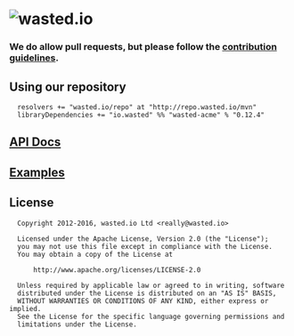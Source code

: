 ![wasted.io](http://wasted.io/images/soon/wasted.png)
=======

### We do allow pull requests, but please follow the [contribution guidelines](https://github.com/wasted/scala-acme/blob/master/CONTRIBUTING.md).

## Using our repository

```
  resolvers += "wasted.io/repo" at "http://repo.wasted.io/mvn"
  libraryDependencies += "io.wasted" %% "wasted-acme" % "0.12.4"
```

## [API Docs](http://wasted.github.com/scala-acme/latest/api/#io.wasted.acme.AcmeClient)

## [Examples](https://github.com/wasted/scala-acme/tree/master/src/test/scala/io/wasted/acme/test)

## License

```
  Copyright 2012-2016, wasted.io Ltd <really@wasted.io>

  Licensed under the Apache License, Version 2.0 (the "License");
  you may not use this file except in compliance with the License.
  You may obtain a copy of the License at

      http://www.apache.org/licenses/LICENSE-2.0

  Unless required by applicable law or agreed to in writing, software
  distributed under the License is distributed on an "AS IS" BASIS,
  WITHOUT WARRANTIES OR CONDITIONS OF ANY KIND, either express or implied.
  See the License for the specific language governing permissions and
  limitations under the License.
```
